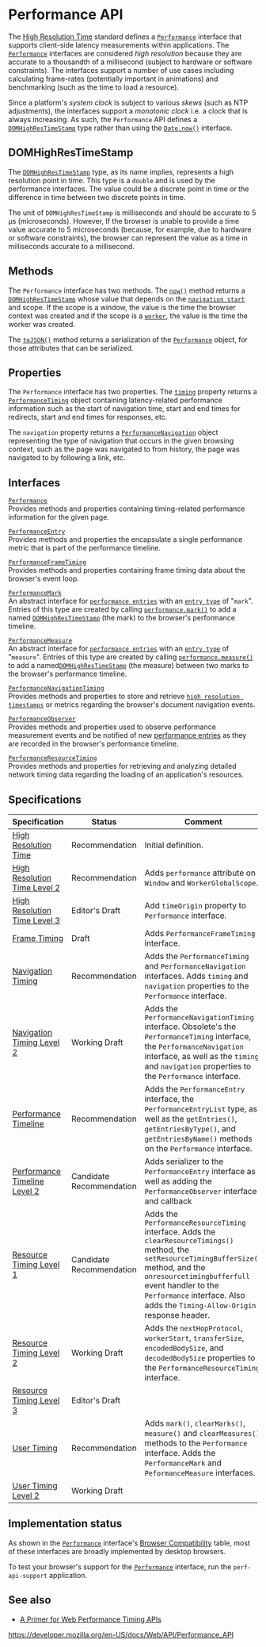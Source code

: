 # Performance API

The [High Resolution Time](https://www.w3.org/TR/hr-time/) standard defines a [`Performance`](performance) interface that supports client-side latency measurements within applications. The [`Performance`](performance) interfaces are considered _high resolution_ because they are accurate to a thousandth of a millisecond (subject to hardware or software constraints). The interfaces support a number of use cases including calculating frame-rates (potentially important in animations) and benchmarking (such as the time to load a resource).

Since a platform's _system clock_ is subject to various _skews_ (such as NTP adjustments), the interfaces support a _monotonic clock_ i.e. a clock that is always increasing. As such, the `Performance` API defines a [`DOMHighResTimeStamp`](domhighrestimestamp) type rather than using the [`Date.now()`](https://developer.mozilla.org/en-US/docs/Web/JavaScript/Reference/Global_Objects/Date/now) interface.

## DOMHighResTimeStamp

The [`DOMHighResTimeStamp`](domhighrestimestamp) type, as its name implies, represents a high resolution point in time. This type is a `double` and is used by the performance interfaces. The value could be a discrete point in time or the difference in time between two discrete points in time.

The unit of `DOMHighResTimeStamp` is milliseconds and should be accurate to 5 µs (microseconds). However, If the browser is unable to provide a time value accurate to 5 microseconds (because, for example, due to hardware or software constraints), the browser can represent the value as a time in milliseconds accurate to a millisecond.

## Methods

The `Performance` interface has two methods. The [`now()`](performance/now) method returns a [`DOMHighResTimeStamp`](domhighrestimestamp) whose value that depends on the [`navigation start`](performancetiming/navigationstart) and scope. If the scope is a window, the value is the time the browser context was created and if the scope is a [`worker`](worker), the value is the time the worker was created.

The [`toJSON()`](performance/tojson) method returns a serialization of the [`Performance`](performance) object, for those attributes that can be serialized.

## Properties

The `Performance` interface has two properties. The [`timing`](performance/timing) property returns a [`PerformanceTiming`](performancetiming) object containing latency-related performance information such as the start of navigation time, start and end times for redirects, start and end times for responses, etc.

The `navigation` property returns a [`PerformanceNavigation`](performancenavigation) object representing the type of navigation that occurs in the given browsing context, such as the page was navigated to from history, the page was navigated to by following a link, etc.

## Interfaces

[`Performance`](performance)  
Provides methods and properties containing timing-related performance information for the given page.

[`PerformanceEntry`](performanceentry)  
Provides methods and properties the encapsulate a single performance metric that is part of the performance timeline.

[`PerformanceFrameTiming`](performanceframetiming)  
Provides methods and properties containing frame timing data about the browser's event loop.

[`PerformanceMark`](performancemark)  
An abstract interface for [`performance entries`](performanceentry) with an [`entry type`](performanceentry/entrytype) of "`mark`". Entries of this type are created by calling [`performance.mark()`](performance/mark) to add a named [`DOMHighResTimeStamp`](domhighrestimestamp) (the mark) to the browser's performance timeline.

[`PerformanceMeasure`](performancemeasure)  
An abstract interface for [`performance entries`](performanceentry) with an [`entry type`](performanceentry/entrytype) of "`measure`". Entries of this type are created by calling [`performance.measure()`](performance/measure) to add a named[`DOMHighResTimeStamp`](domhighrestimestamp) (the measure) between two marks to the browser's performance timeline.

[`PerformanceNavigationTiming`](performancenavigationtiming)  
Provides methods and properties to store and retrieve [`high resolution timestamps`](domhighrestimestamp) or metrics regarding the browser's document navigation events.

[`PerformanceObserver`](performanceobserver)  
Provides methods and properties used to observe performance measurement events and be notified of new [performance entries](performanceentry) as they are recorded in the browser's performance timeline.

[`PerformanceResourceTiming`](performanceresourcetiming)  
Provides methods and properties for retrieving and analyzing detailed network timing data regarding the loading of an application's resources.

## Specifications

<table><thead><tr class="header"><th>Specification</th><th>Status</th><th>Comment</th></tr></thead><tbody><tr class="odd"><td><a href="https://www.w3.org/TR/hr-time-1/">High Resolution Time</a></td><td><span class="spec-rec">Recommendation</span></td><td>Initial definition.</td></tr><tr class="even"><td><a href="https://www.w3.org/TR/hr-time-2/">High Resolution Time Level 2</a></td><td><span class="spec-rec">Recommendation</span></td><td>Adds <code>performance</code> attribute on <code>Window</code> and <code>WorkerGlobalScope</code>.</td></tr><tr class="odd"><td><a href="https://w3c.github.io/hr-time/">High Resolution Time Level 3</a></td><td><span class="spec-ed">Editor's Draft</span></td><td>Add <code>timeOrigin</code> property to <code>Performance</code> interface.</td></tr><tr class="even"><td><a href="https://wicg.github.io/frame-timing/">Frame Timing</a></td><td><span class="spec-draft">Draft</span></td><td>Adds <code>PerformanceFrameTiming</code> interface.</td></tr><tr class="odd"><td><a href="https://www.w3.org/TR/navigation-timing/">Navigation Timing</a></td><td><span class="spec-rec">Recommendation</span></td><td>Adds the <code>PerformanceTiming</code> and <code>PerformanceNavigation</code> interfaces. Adds <code>timing</code> and <code>navigation</code> properties to the <code>Performance</code> interface.</td></tr><tr class="even"><td><a href="https://w3c.github.io/navigation-timing/">Navigation Timing Level 2</a></td><td><span class="spec-wd">Working Draft</span></td><td>Adds the <code>PerformanceNavigationTiming</code> interface. Obsolete's the <code>PerformanceTiming</code> interface, the <code>PerformanceNavigation</code> interface, as well as the <code>timing</code> and <code>navigation</code> properties to the <code>Performance</code> interface.</td></tr><tr class="odd"><td><a href="https://www.w3.org/TR/performance-timeline/">Performance Timeline</a></td><td><span class="spec-rec">Recommendation</span></td><td>Adds the <code>PerformanceEntry</code> interface, the <code>PerformanceEntryList</code> type, as well as the <code>getEntries()</code>, <code>getEntriesByType()</code>, and <code>getEntriesByName()</code> methods on the <code>Performance</code> interface.</td></tr><tr class="even"><td><a href="https://w3c.github.io/performance-timeline/">Performance Timeline Level 2</a></td><td><span class="spec-cr">Candidate Recommendation</span></td><td>Adds serializer to the <code>PerformanceEntry</code> interface as well as adding the <code>PerformanceObserver</code> interface and callback</td></tr><tr class="odd"><td><a href="https://www.w3.org/TR/resource-timing-1/">Resource Timing Level 1</a></td><td><span class="spec-cr">Candidate Recommendation</span></td><td>Adds the <code>PerformanceResourceTiming</code> interface. Adds the <code>clearResourceTimings()</code> method, the <code>setResourceTimingBufferSize()</code> method, and the <code>onresourcetimingbufferfull</code> event handler to the <code>Performance</code> interface. Also adds the <code>Timing-Allow-Origin</code> response header.</td></tr><tr class="even"><td><a href="https://www.w3.org/TR/resource-timing-2/">Resource Timing Level 2</a></td><td><span class="spec-wd">Working Draft</span></td><td>Adds the <code>nextHopProtocol</code>, <code>workerStart</code>, <code>transferSize</code>, <code>encodedBodySize</code>, and <code>decodedBodySize</code> properties to the <code>PerformanceResourceTiming</code> interface.</td></tr><tr class="odd"><td><a href="https://w3c.github.io/resource-timing/">Resource Timing Level 3</a></td><td><span class="spec-ed">Editor's Draft</span></td><td></td></tr><tr class="even"><td><a href="https://www.w3.org/TR/user-timing/">User Timing</a></td><td><span class="spec-rec">Recommendation</span></td><td>Adds <code>mark()</code>, <code>clearMarks()</code>, <code>measure()</code> and <code>clearMeasures()</code> methods to the <code>Performance</code> interface. Adds the <code>PerformanceMark</code> and <code>PeformanceMeasure</code> interfaces.</td></tr><tr class="odd"><td><a href="https://w3c.github.io/user-timing/">User Timing Level 2</a></td><td><span class="spec-wd">Working Draft</span></td><td></td></tr></tbody></table>

## Implementation status

As shown in the [`Performance`](performance) interface's [Browser Compatibility](performance#browser_compatibility) table, most of these interfaces are broadly implemented by desktop browsers.

To test your browser's support for the [`Performance`](performance) interface, run the `perf-api-support` application.

## See also

- [A Primer for Web Performance Timing APIs](https://w3c.github.io/perf-timing-primer/)

<a href="https://developer.mozilla.org/en-US/docs/Web/API/Performance_API" class="_attribution-link">https://developer.mozilla.org/en-US/docs/Web/API/Performance_API</a>
